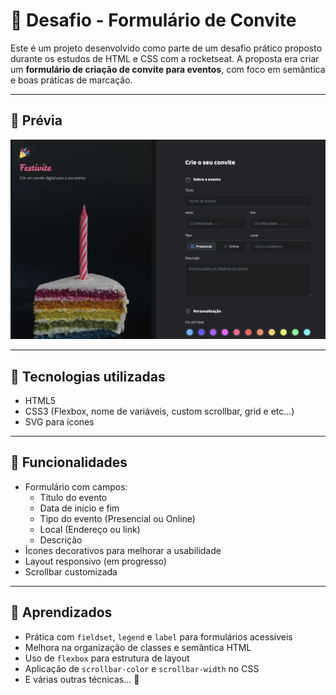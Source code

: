 # 📝 Desafio - Formulário de Convite

Este é um projeto desenvolvido como parte de um desafio prático proposto durante os estudos de HTML e CSS com a rocketseat. A proposta era criar um **formulário de criação de convite para eventos**, com foco em semântica e boas práticas de marcação.

---

## 📸 Prévia

![Prévia do layout do formulário](./assets/preview.png)  

---

## 🚀 Tecnologias utilizadas

- HTML5
- CSS3 (Flexbox, nome de variáveis, custom scrollbar, grid e etc...)
- SVG para ícones

---

## 🎯 Funcionalidades

- Formulário com campos:
  - Título do evento
  - Data de início e fim
  - Tipo do evento (Presencial ou Online)
  - Local (Endereço ou link)
  - Descrição
- Ícones decorativos para melhorar a usabilidade
- Layout responsivo (em progresso)
- Scrollbar customizada

---

## 🧠 Aprendizados

- Prática com `fieldset`, `legend` e `label` para formulários acessíveis
- Melhora na organização de classes e semântica HTML
- Uso de `flexbox` para estrutura de layout
- Aplicação de `scrollbar-color` e `scrollbar-width` no CSS
- E várias outras técnicas... 🤩
